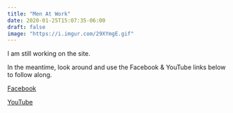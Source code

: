```yaml
---
title: "Men At Work"
date: 2020-01-25T15:07:35-06:00
draft: false
image: "https://i.imgur.com/29XYmgE.gif"
---
```

I am still working on the site.

In the meantime, look around and use the Facebook & YouTube links below to follow along.

[Facebook](https://www.facebook.com/groups/607627396679113/?ref=group_header)

[YouTube](https://www.youtube.com/user/hardisj/featured)
